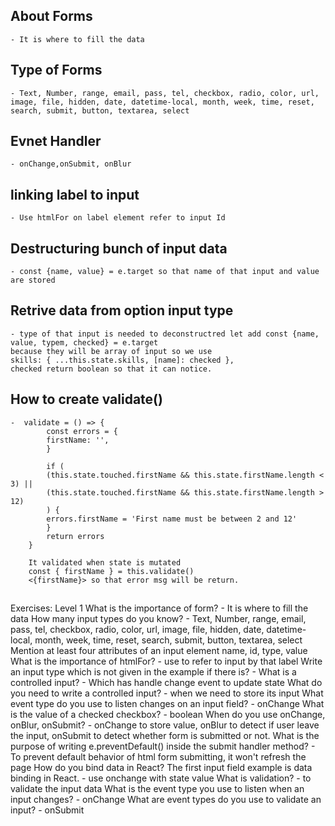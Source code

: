 ## About Forms
    - It is where to fill the data
## Type of Forms
    - Text, Number, range, email, pass, tel, checkbox, radio, color, url, image, file, hidden, date, datetime-local, month, week, time, reset, search, submit, button, textarea, select
## Evnet Handler
    - onChange,onSubmit, onBlur
## linking label to input
    - Use htmlFor on label element refer to input Id
## Destructuring bunch of input data
    - const {name, value} = e.target so that name of that input and value are stored
## Retrive data from option input type
    - type of that input is needed to deconstructred let add const {name, value, typem, checked} = e.target
    because they will be array of input so we use 
    skills: { ...this.state.skills, [name]: checked },
    checked return boolean so that it can notice.
## How to create validate()
    -  validate = () => {
            const errors = {
            firstName: '',
            }

            if (
            (this.state.touched.firstName && this.state.firstName.length < 3) ||
            (this.state.touched.firstName && this.state.firstName.length > 12)
            ) {
            errors.firstName = 'First name must be between 2 and 12'
            }
            return errors
        }

        It validated when state is mutated
        const { firstName } = this.validate()
        <{firstName}> so that error msg will be return.

## 
Exercises: Level 1
What is the importance of form?
    - It is where to fill the data
How many input types do you know?
    - Text, Number, range, email, pass, tel, checkbox, radio, color, url, image, file, hidden, date, datetime-local, month, week, time, reset, search, submit, button, textarea, select
Mention at least four attributes of an input element
    name, id, type, value
What is the importance of htmlFor?
    - use to refer to input by that label
Write an input type which is not given in the example if there is?
    - <input type="hidden">
What is a controlled input?
    - Which has handle change event to update state
What do you need to write a controlled input?
    - when we need to store its input
What event type do you use to listen changes on an input field?
    - onChange
What is the value of a checked checkbox?
    - boolean
When do you use onChange, onBlur, onSubmit?
    - onChange to store value, onBlur to detect if user leave the input, onSubmit to detect whether form is submitted or not.
What is the purpose of writing e.preventDefault() inside the submit handler method?
    - To prevent default behavior of html form submitting, it won't refresh the page
How do you bind data in React? The first input field example is data binding in React.
    - use onchange with state value
What is validation?
    - to validate the input data
What is the event type you use to listen when an input changes?
    - onChange
What are event types do you use to validate an input?
    - onSubmit